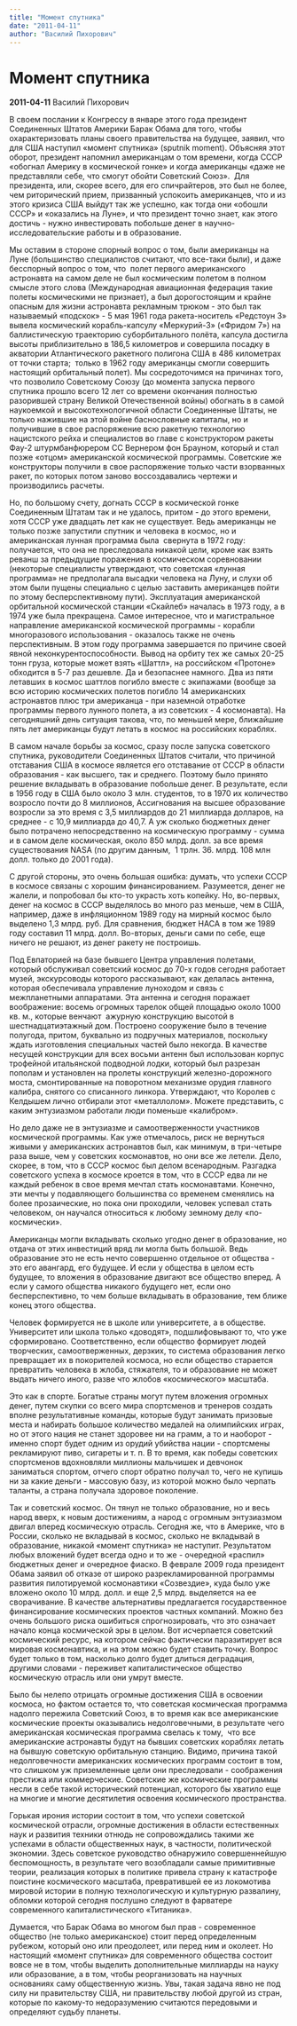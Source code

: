 ```yaml
---
title: "Момент спутника"
date: "2011-04-11"
author: "Василий Пихорович"
---
```


# Момент спутника

**2011-04-11** Василий Пихорович

В своем послании к Конгрессу в январе этого года президент Соединенных Штатов Америки Барак Обама для того, чтобы охарактеризовать планы своего правительства на будущее, заявил, что для США наступил «момент спутника» (sputnik moment). Объясняя этот оборот, президент напомнил американцам о том времени, когда СССР «обогнал Америку в космической гонке» и когда американцы «даже не представляли себе, что смогут обойти Советский Союз».  Для президента, или, скорее всего, для его спичрайтеров, это был не более, чем риторический прием, призванный успокоить американцев, что и из этого кризиса США выйдут так же успешно, как тогда они «обошли СССР» и «оказались на Луне», и что президент точно знает, как этого достичь - нужно инвестировать побольше денег в научно-исследовательские работы и в образование.

Мы оставим в стороне спорный вопрос о том, были американцы на Луне (большинство специалистов считают, что все-таки были), и даже бесспорный вопрос о том, что  полет первого американского астронавта на самом деле не был космическим полетом в полном смысле этого слова (Международная авиационная федерация такие полеты космическими не признает), а был дорогостоящим и крайне опасным для жизни астронавта рекламным трюком - это был так называемый «подскок» - 5 мая 1961 года ракета-носитель «Редстоун 3» вывела космический корабль-капсулу «Меркурий-3» («Фридом 7») на баллистическую траекторию суборбитального полёта, капсула достигла высоты приблизительно в 186,5 километров и совершила посадку в акватории Атлантического ракетного полигона США в 486 километрах от точки старта;  только в 1962 году американцы смогли совершить настоящий орбитальный полет). Мы сосредоточимся на причинах того, что позволило Советскому Союзу (до момента запуска первого спутника прошло всего 12 лет со времени окончания полностью разорившей страну Великой Отечественной войны) обогнать в в самой наукоемкой и высокотехнологичной области Соединенные Штаты, не только нажившие на этой войне баснословные капиталы, но и получившие в свое распоряжение всю ракетную технологию нацистского рейха и специалистов во главе с конструктором ракеты Фау-2 штурмбанфюрером СС Вернером фон Брауном, который и стал позже «отцом» американской космической программы. Советские же конструкторы получили в свое распоряжение только части взорванных ракет, по которых потом заново воссоздавались чертежи и производились расчеты.

Но, по большому счету, догнать СССР в космической гонке Соединенным Штатам так и не удалось, притом - до этого времени, хотя СССР уже двадцать лет как не существует. Ведь американцы не только позже запустили спутник и человека в космос, но и американская лунная программа была  свернута в 1972 году: получается, что она не преследовала никакой цели, кроме как взять реванш за предыдущие поражения в космическом соревновании (некоторые специалисты утверждают, что советская «лунная программа» не предполагала высадки человека на Луну, и слухи об этом были пущены специально с целью заставить американцев пойти по этому бесперспективному пути). Эксплуатация американской орбитальной космической станции «Скайлеб» началась в 1973 году, а в 1974 уже была прекращена. Самое интересное, что и магистральное направление американской космической программы - корабли многоразового использования - оказалось также не очень перспективным. В этом году программа завершается по причине своей явной неконкурентоспособности. Вывод на орбиту тех же самых 20-25 тонн груза, которые может взять «Шаттл», на российском «Протоне» обходится в 5-7 раз дешевле. Да и безопаснее намного. Два из пяти летавших в космос шаттлов погибло вместе с экипажами (вообще за всю историю космических полетов погибло 14 американских астронавтов плюс три американца - при наземной отработке программы первого лунного полета, а из советских - 4 космонавта). На сегодняшний день ситуация такова, что, по меньшей мере, ближайшие пять лет американцы будут летать в космос на российских кораблях.

В самом начале борьбы за космос, сразу после запуска советского спутника, руководители Соединенных Штатов считали, что причиной отставания США в космосе является его отставание от СССР в области образования - как высшего, так и среднего. Поэтому было принято решение вкладывать в образование побольше денег. В результате, если в 1956 году в США было около 3 млн. студентов, то в 1970 их количество возросло почти до 8 миллионов, Ассигнования на высшее образование возросли за это время с 3,5 миллиардов до 21 миллиарда долларов, на среднее - с 10,9 миллиарда до 40,7. А уж сколько бюджетных денег было потрачено непосредственно на космическую программу - сумма и в самом деле космическая, около 850 млрд. долл. за все время существования NASA (по другим данным,  1 трлн. 36. млрд. 108 млн долл. только до 2001 года).

С другой стороны, это очень большая ошибка: думать, что успехи СССР в космосе связаны с хорошим финансированием. Разумеется, денег не жалели, и попробовал бы кто-то украсть хоть копейку. Но, во-первых, денег на космос в СССР выделялось во много раз меньше, чем в США, например, даже в инфляционном 1989 году на мирный космос было выделено 1,3 млрд. руб. Для сравнения, бюджет НАСА в том же 1989 году составил 11 млрд. долл. Во-вторых, деньги сами по себе, еще ничего не решают, из денег ракету не построишь.

Под Евпаторией на базе бывшего Центра управления полетами, который обслуживал советский космос до 70-х годов сегодня работает музей, экскурсоводы которого рассказывают, как делалась антенна, которая обеспечивала управление луноходом и связь с межпланетными аппаратами. Эта антенна и сегодня поражает воображение: восемь огромных тарелок общей площадью около 1000 кв. м., которые венчают  ажурную конструкцию высотой в шестнадцатиэтажный дом. Построено сооружение было в течение полугода, притом, буквально из подручных материалов, поскольку ждать изготовления специальных частей было некогда. В качестве несущей конструкции для всех восьми антенн был использован корпус трофейной итальянской подводной лодки, который был разрезан пополам и установлен на пролеты конструкций железно-дорожного моста, смонтированные на поворотном механизме орудия главного калибра, снятого со списанного линкора. Утверждают, что Королев с Келдышем лично отбирали этот «металлолом». Можете представить, с каким энтузиазмом работали люди поменьше «калибром».

Но дело даже не в энтузиазме и самоотверженности участников космической программы. Как уже отмечалось, риск не вернуться живыми у американских астронавтов был, как минимум, в три-четыре раза выше, чем у советских космонавтов, но они все же летели. Дело, скорее, в том, что в СССР космос был делом всенародным. Разгадка советского успеха в космосе кроется в том, что в СССР едва ли не каждый ребенок в свое время мечтал стать космонавтами. Конечно, эти мечты у подавляющего большинства со временем сменялись на более прозаические, но пока они проходили, человек успевал стать человеком, он научался относиться к любому земному делу «по-космически».

Американцы могли вкладывать сколько угодно денег в образование, но отдача от этих инвестиций вряд ли могла быть большой. Ведь образование это не есть нечто совершенно отдельное от общества - это его авангард, его будущее. И если у общества в целом есть будущее, то вложения в образование двигают все общество вперед. А если у самого общества никакого будущего нет, если оно бесперспективно, то чем больше вкладывать в образование, тем ближе конец этого общества.

Человек формируется не в школе или университете, а в обществе. Университет или школа только «доводят», подшлифовывают то, что уже сформировано. Соответственно, если общество формирует людей творческих, самоотверженных, дерзких, то система образования легко превращает их в покорителей космоса, но если общество старается превратить человека в жлоба, стяжателя, то и образование не может выдать ничего иного, разве что жлобов «космического» масштаба.

Это как в спорте. Богатые страны могут путем вложения огромных денег, путем скупки со всего мира спортсменов и тренеров создать вполне результативные команды, которые будут занимать призовые места и набирать большое количество медалей на олимпийских играх, но от этого нация не станет здоровее ни на грамм, а то и наоборот - именно спорт будет одним из орудий убийства нации - спортсмены рекламируют пиво, сигареты и т. п. В то время, как победы советских спортсменов вдохновляли миллионы мальчишек и девчонок заниматься спортом, отчего спорт обратно получал то, чего не купишь ни за какие деньги - массовую базу, из которой можно было черпать таланты, а страна получала здоровое поколение.

Так и советский космос. Он тянул не только образование, но и весь народ вверх, к новым достижениям, а народ с огромным энтузиазмом двигал вперед космическую отрасль. Сегодня же, что в Америке, что в России, сколько не вкладывай в космос, сколько не вкладывай в образование, никакой «момент спутника» не наступит. Результатом любых вложений будет всегда одно и то же - очередной «распил» бюджетных денег и очередное фиаско. В феврале 2009 года президент Обама заявил об отказе от широко разрекламированной программы развития пилотируемой космонавтики «Созвездие», куда было уже вложено около 10 млрд. долл. и еще 2,5 млрд. выделяется на ее сворачивание. В качестве альтернативы предлагается государственное финансирование космических проектов частных компаний. Можно без очень большого риска ошибиться спрогнозировать, что это означает начало конца космической эры в целом. Вот исчерпается советский космический ресурс, на котором сейчас фактически паразитирует вся мировая космонавтика, и на этом можно будет ставить точку. Вопрос будет только в том, насколько долго будет длиться деградация, другими словами - переживет капиталистическое общество космическую отрасль или они умрут вместе.

Было бы нелепо отрицать огромные достижения США в освоении космоса, но фактом остается то, что советская космическая программа надолго пережила Советский Союз, в то время как все американские космические проекты оказывались недолговечными, в результате чего американская космическая программа свелась к тому,  что все американские астронавты будут на бывших советских кораблях летать на бывшую советскую орбитальную станцию. Видимо, причина такой недолговечности американских космических программ состоит в том, что слишком уж приземленные цели они преследовали - соображения престижа или коммерческие. Советские же космические программы несли в себе такой исторический потенциал, которого бы хватило еще на многие и многие десятилетия освоения космического пространства.

Горькая ирония истории состоит в том, что успехи советской космической отрасли, огромные достижения в области естественных наук и развития техники отнюдь не сопровождались такими же успехами в области общественных наук, в частности, политической экономии. Здесь советское руководство обнаружило совершеннейшую беспомощность, в результате чего возобладали самые примитивные теории, реализация которых в политике привела страну к катастрофе поистине космического масштаба, превратившей ее из локомотива мировой истории в полную технологическую и культурную развалину, обломки которой сегодня послушно следуют в фарватере современного капиталистического «Титаника».

Думается, что Барак Обама во многом был прав - современное общество (не только американское) стоит перед определенным рубежом, который оно или преодолеет, или перед ним и околеет. Но настоящий «момент спутника» для современного общества состоит вовсе не в том, чтобы выделить дополнительные миллиарды на науку или образование, а в том, чтобы реорганизовать на научных основаниях саму общественную жизнь. Увы, такая задача явно не под силу ни правительству США, ни правительству любой другой из стран, которые по какому-то недоразумению считаются передовыми и определяют судьбу планеты.